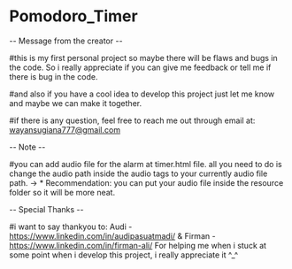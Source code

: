 # Pomodoro_Timer
-- Message from the creator --

#this is my first personal project so maybe there will be 
 flaws and bugs in the code. So i really appreciate if 
 you can give me feedback or tell me if there is bug 
 in the code. 

#and also if you have a cool idea to develop this project
 just let me know and maybe we can make it together.

#if there is any question, feel free to reach me out through
 email at: wayansugiana777@gmail.com


-- Note --

#you can add audio file for the alarm at timer.html file.
 all you need to do is change the audio path inside the audio
 tags to your currently audio file path. 
 -> * Recommendation: you can put your audio file inside the
      resource folder so it will be more neat. 

-- Special Thanks --

#i want to say thankyou to: 
   Audi - https://www.linkedin.com/in/audipasuatmadi/ & 
   Firman - https://www.linkedin.com/in/firman-ali/
 For helping me when i stuck at some point when i develop
 this project, i really appreciate it ^_^
